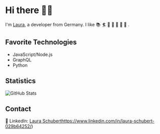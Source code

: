 

<!--
**lauschub/lauschub** is a ✨ _special_ ✨ repository because its `README.md` (this file) appears on your GitHub profile.

Here are some ideas to get you started:

- 🔭 I’m currently working on ...
- 🌱 I’m currently learning ...
- 👯 I’m looking to collaborate on ...
- 🤔 I’m looking for help with ...
- 💬 Ask me about ...
- 📫 How to reach me: ...
- 😄 Pronouns: ...
- ⚡ Fun fact: ...
-->

# Hi there 👋😎
I'm [Laura](https://github.com/your-username), a developer from Germany. I like :books: :surfer: :pineapple: :cookie: :doughnut: :curry: :sheep: .


## Favorite Technologies

- JavaScript/Node.js
- GraphQL
- Python


## Statistics

![GitHub Stats](https://github-readme-stats.vercel.app/api?username=lauschub&show_icons=true&theme=dark)

## Contact

💼 LinkedIn: [Laura Schubert](https://www.linkedin.com/in/laura-schubert-029b64252/)https://www.linkedin.com/in/laura-schubert-029b64252/)

